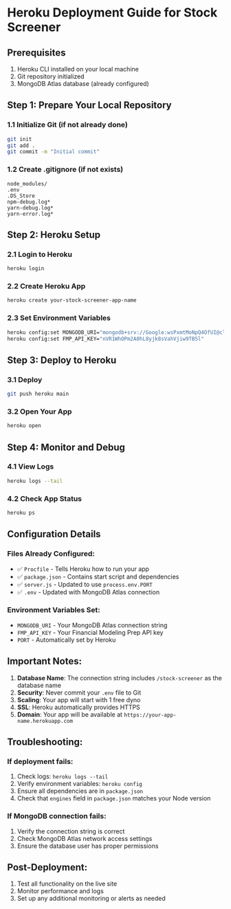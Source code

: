 # Heroku Deployment Guide for Stock Screener

## Prerequisites
1. Heroku CLI installed on your local machine
2. Git repository initialized
3. MongoDB Atlas database (already configured)

## Step 1: Prepare Your Local Repository

### 1.1 Initialize Git (if not already done)
```bash
git init
git add .
git commit -m "Initial commit"
```

### 1.2 Create .gitignore (if not exists)
```
node_modules/
.env
.DS_Store
npm-debug.log*
yarn-debug.log*
yarn-error.log*
```

## Step 2: Heroku Setup

### 2.1 Login to Heroku
```bash
heroku login
```

### 2.2 Create Heroku App
```bash
heroku create your-stock-screener-app-name
```

### 2.3 Set Environment Variables
```bash
heroku config:set MONGODB_URI="mongodb+srv://Google:wsPxmtMoNpQ4OfUI@cluster0.cclapno.mongodb.net/stock-screener?retryWrites=true&w=majority&appName=Cluster0"
heroku config:set FMP_API_KEY="nVR1WhOPm2A0hL8yjk8sVahVjiw9TB5l"
```

## Step 3: Deploy to Heroku

### 3.1 Deploy
```bash
git push heroku main
```

### 3.2 Open Your App
```bash
heroku open
```

## Step 4: Monitor and Debug

### 4.1 View Logs
```bash
heroku logs --tail
```

### 4.2 Check App Status
```bash
heroku ps
```

## Configuration Details

### Files Already Configured:
- ✅ `Procfile` - Tells Heroku how to run your app
- ✅ `package.json` - Contains start script and dependencies
- ✅ `server.js` - Updated to use `process.env.PORT`
- ✅ `.env` - Updated with MongoDB Atlas connection

### Environment Variables Set:
- `MONGODB_URI` - Your MongoDB Atlas connection string
- `FMP_API_KEY` - Your Financial Modeling Prep API key
- `PORT` - Automatically set by Heroku

## Important Notes:

1. **Database Name**: The connection string includes `/stock-screener` as the database name
2. **Security**: Never commit your `.env` file to Git
3. **Scaling**: Your app will start with 1 free dyno
4. **SSL**: Heroku automatically provides HTTPS
5. **Domain**: Your app will be available at `https://your-app-name.herokuapp.com`

## Troubleshooting:

### If deployment fails:
1. Check logs: `heroku logs --tail`
2. Verify environment variables: `heroku config`
3. Ensure all dependencies are in `package.json`
4. Check that `engines` field in `package.json` matches your Node version

### If MongoDB connection fails:
1. Verify the connection string is correct
2. Check MongoDB Atlas network access settings
3. Ensure the database user has proper permissions

## Post-Deployment:

1. Test all functionality on the live site
2. Monitor performance and logs
3. Set up any additional monitoring or alerts as needed

